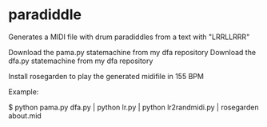 # paradiddle
Generates a MIDI file with drum paradiddles from a text with "LRRLLRRR" 

Download the pama.py statemachine from my dfa repository
Download the dfa.py statemachine from my dfa repository

Install rosegarden to play the generated midifile in 155 BPM

Example:

$ python pama.py dfa.py | python lr.py | python lr2randmidi.py | rosegarden about.mid

